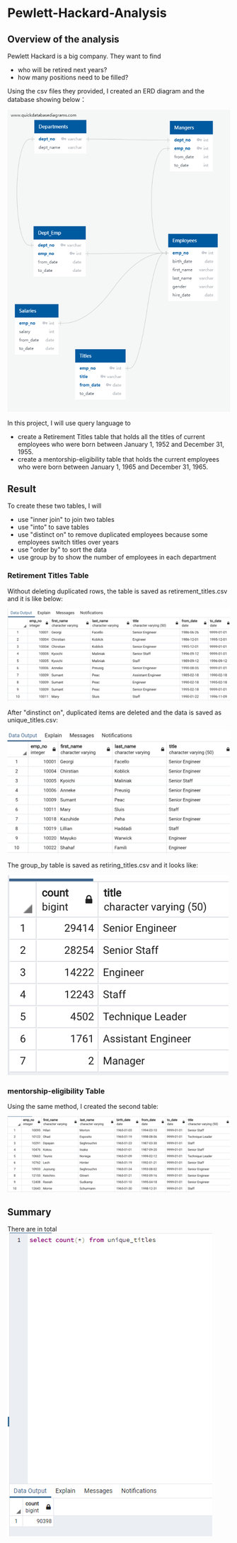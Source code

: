 # Pewlett-Hackard-Analysis


## Overview of the analysis
Pewlett Hackard is a big company. They want to find 
- who will be retired next years?
- how many positions need to be filled?


Using the csv files they provided, I created an ERD diagram and the database showing below：

![schema](QuickDBD-export.png)

In this project, I will use query language to  
- create a Retirement Titles table that holds all the titles of current employees who were born between January 1, 1952 and December 31, 1955.
- create a mentorship-eligibility table that holds the current employees who were born between January 1, 1965 and December 31, 1965.

## Result
To create these two tables, I will
- use "inner join" to join two tables
- use "into" to save tables
- use "distinct on" to remove duplicated employees because some employees switch titles over years
- use "order by" to sort the data
- use group by to show the number of employees in each department

### Retirement Titles Table
Without deleting duplicated rows, the table is saved as retirement_titles.csv and it is like below:

![before](before_distinct_on.png)

After "dinstinct on", duplicated items are deleted and the data is saved as unique_titles.csv:

![after](after_distinct_on.png)

The group_by table is saved as retiring_titles.csv and it looks like:

![groupby](groupby.png)

### mentorship-eligibility Table
Using the same method, I created the second table:

![mentorship-eligibility](table2.png)

## Summary 
There are in total
![numbers_retirement](numbers_retirement.png)
